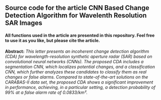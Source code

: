 ## Source code for the article CNN Based Change Detection Algorithm for Wavelenth Resolution SAR Images

#### All functions used in the article are presented in this repository. Feel free to use it as you like, but please cite the article.

**Abstract:** *This letter presents an incoherent change detection algorithm (CDA) for wavelength-resolution synthetic aperture radar (SAR) based on convolutional neural networks (CNNs). The proposed CDA includes a segmentation CNN, which localizes potential changes, and a classification CNN, which further analyzes these candidates to classify them as real changes or false alarms. Compared to state-of-the-art solutions on the CARABAS-II data set, the proposed CDA shows a significant improvement in performance, achieving, in a particular setting, a detection probability of 99% at a false alarm rate of 0.0833/km².*
